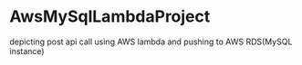 # AwsMySqlLambdaProject
depicting post api call using AWS lambda and pushing to AWS RDS(MySQL instance)
